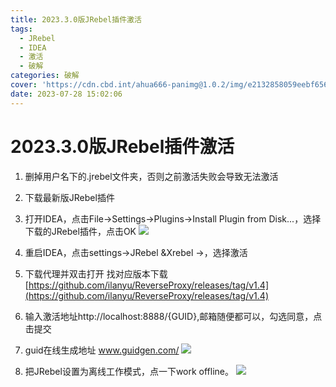 ```yaml
---
title: 2023.3.0版JRebel插件激活
tags:
  - JRebel
  - IDEA
  - 激活
  - 破解
categories: 破解
cover: 'https://cdn.cbd.int/ahua666-panimg@1.0.2/img/e2132858059eebf65612290101f20dc.png'
date: 2023-07-28 15:02:06
---
```


# 2023.3.0版JRebel插件激活
1. 删掉用户名下的.jrebel文件夹，否则之前激活失败会导致无法激活

2. 下载最新版JRebel插件

3. 打开IDEA，点击File->Settings->Plugins->Install Plugin from Disk...，选择下载的JRebel插件，点击OK
   ![](https://cdn.cbd.int/ahua666-panimg@1.0.2/img/e2132858059eebf65612290101f20dc.png)
4. 重启IDEA，点击settings->JRebel &Xrebel ->，选择激活

5. 下载代理并双击打开 找对应版本下载 [https://github.com/ilanyu/ReverseProxy/releases/tag/v1.4](https://github.com/ilanyu/ReverseProxy/releases/tag/v1.4)
   
6. 输入激活地址http://localhost:8888/{GUID},邮箱随便都可以，勾选同意，点击提交
7. guid在线生成地址 www.guidgen.com/
   ![](https://cdn.cbd.int/ahua666-panimg@1.0.2/img/1690528306014.png)


8. 把JRebel设置为离线工作模式，点一下work offline。
![](https://cdn.cbd.int/ahua666-panimg@1.0.2/img/dfe1ae8aea10d73b4b242a683c44e62.png)
